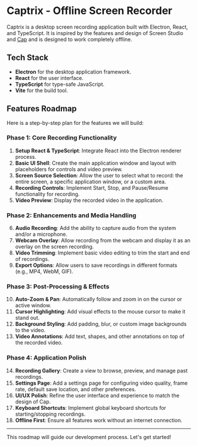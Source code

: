 # Captrix - Offline Screen Recorder

Captrix is a desktop screen recording application built with Electron, React, and TypeScript. It is inspired by the features and design of Screen Studio and [Cap](https://github.com/CapSoftware/Cap) and is designed to work completely offline.

## Tech Stack

- **Electron** for the desktop application framework.
- **React** for the user interface.
- **TypeScript** for type-safe JavaScript.
- **Vite** for the build tool.

## Features Roadmap

Here is a step-by-step plan for the features we will build:

### Phase 1: Core Recording Functionality

1.  **Setup React & TypeScript**: Integrate React into the Electron renderer process.
2.  **Basic UI Shell**: Create the main application window and layout with placeholders for controls and video preview.
3.  **Screen Source Selection**: Allow the user to select what to record: the entire screen, a specific application window, or a custom area.
4.  **Recording Controls**: Implement Start, Stop, and Pause/Resume functionality for recording.
5.  **Video Preview**: Display the recorded video in the application.

### Phase 2: Enhancements and Media Handling

6.  **Audio Recording**: Add the ability to capture audio from the system and/or a microphone.
7.  **Webcam Overlay**: Allow recording from the webcam and display it as an overlay on the screen recording.
8.  **Video Trimming**: Implement basic video editing to trim the start and end of recordings.
9.  **Export Options**: Allow users to save recordings in different formats (e.g., MP4, WebM, GIF).

### Phase 3: Post-Processing & Effects

10. **Auto-Zoom & Pan**: Automatically follow and zoom in on the cursor or active window.
11. **Cursor Highlighting**: Add visual effects to the mouse cursor to make it stand out.
12. **Background Styling**: Add padding, blur, or custom image backgrounds to the video.
13. **Video Annotations**: Add text, shapes, and other annotations on top of the recorded video.

### Phase 4: Application Polish

14. **Recording Gallery**: Create a view to browse, preview, and manage past recordings.
15. **Settings Page**: Add a settings page for configuring video quality, frame rate, default save location, and other preferences.
16. **UI/UX Polish**: Refine the user interface and experience to match the design of Cap.
17. **Keyboard Shortcuts**: Implement global keyboard shortcuts for starting/stopping recordings.
18. **Offline First**: Ensure all features work without an internet connection.

---

This roadmap will guide our development process. Let's get started!
